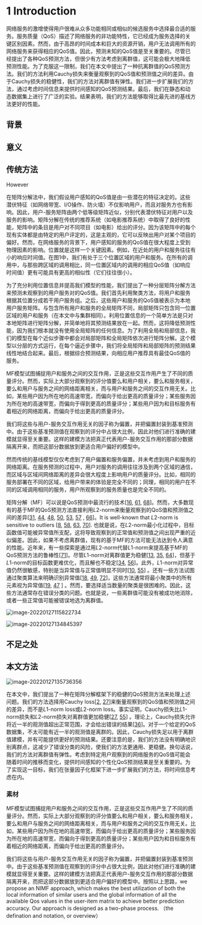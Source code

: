 # 1 Introduction

网络服务的激增使得用户很难从众多功能相同或相似的候选服务中选择最合适的服务。服务质量（QoS）描述了网络服务的非功能特性，它已经成为服务选择的关键区别因素。然而，由于高昂的时间成本和巨大的资源开销，用户无法调用所有的网络服务来获得相应的QoS值。因此，预测未知的QoS值是至关重要的。尽管已经提出了各种QoS预测方法，但很少有方法考虑到离群值，这可能会极大地降低预测性能。为了克服这一限制，我们在本文中提出了一种抗离群值的QoS预测方法。我们的方法利用Cauchy损失来衡量观察到的QoS值和预测值之间的差异。由于Cauchy损失的稳健性，我们的方法对离群值有弹性。我们进一步扩展我们的方法，通过考虑时间信息来提供时间感知的QoS预测结果。最后，我们在静态和动态数据集上进行了广泛的实验。结果表明，我们的方法能够取得比最先进的基线方法更好的性能。

## 背景

## 意义

## 传统方法

However



在矩阵分解法中，我们假设用户感知的QoS值是由一些潜在的特征决定的。这些潜伏特征（如网络带宽、I/O操作、防火墙）不仅影响用户，而且对服务方也有影响。因此，用户-服务矩阵由两个低等级矩阵近似，分别代表潜伏特征对用户以及服务的影响。矩阵分解在传统的推荐系统（如电影推荐系统）中取得了良好的性能，矩阵中的条目是用户对不同项目（如电影）给出的评分。因为该矩阵中的每个现有实体都是由特定的用户评定的，这是主观的，它可以反映出用户对某个项目的偏好。然而，在网络服务的背景下，用户感知的服务的QoS值在很大程度上受到物理因素的影响。位置就是这样一个关键因素。例如，在近处的用户和服务往往有小的响应时间值。在图1中，我们有处于三个位置区域的用户和服务。在所有的调用中，与那些跨区域的调用相比，同一位置区域内的调用的相应QoS值（如响应时间值）更有可能具有更高的相似性（它们往往很小）。

为了充分利用位置信息并提高我们模型的性能，我们提出了一种分层矩阵分解方法来预测未观察到的用户服务对的QoS值。我们首先利用聚类方法，将用户和服务根据其位置分成若干用户服务组。之后，这些用户和服务的QoS值被表示为本地用户服务矩阵。与包含所有用户和服务的全局矩阵不同，局部矩阵只包含同一位置区域的用户和服务（在本文中与集群相同）。利用位置信息的一个简单方法是只对本地矩阵进行矩阵分解，并简单地将其预测结果放在一起。然而，这将降低预测性能，因为我们根本就没有使用全局矩阵的任何信息。为了利用全局和局部信息，我们的模型在每个近似步骤中都会对局部矩阵和全局矩阵依次进行矩阵分解。这个模型以分层的方式运行，在每个逼近步骤中，我们将全局矩阵和局部矩阵的预测结果线性地结合起来。最后，根据综合预测结果，向相应用户推荐具有最佳QoS值的服务。



MF模型试图捕捉用户和服务之间的交互作用，正是这些交互作用产生了不同的质量评分。然而，实际上大部分观察到的评分值要么和用户相关，要么和服务相关，要么和用户与服务之间的网络距离相关，而与用户和服务之间的交互作用无关。比如，某些用户因为所在地的高速带宽，而偏向于给出更高的质量评分；某些服务因为所在地的高速带宽，而偏向于得到更高的质量评分；某些用户因为和目标服务有着相近的网络距离，而偏向于给出更高的质量评分。

我们将这些与用户-服务交互作用无关的因子称为偏置，并把偏置封装到基准预测中。由于这些基准预测值在观察到的评分中占很大比例，因此对他们进行准确的建模就显得至关重要。这样的建模方法把真正代表用户-服务交互作用的那部分数据隔离开来，而把这部分数据放到更适合用户偏好的模型中。

然而传统的基线模型仅仅考虑到了用户偏置和服务偏置，并未考虑到用户和服务的网络距离。在服务预测的过程中，用户对服务的调用往往涉及到两个区域的通信，而区域与区域间网络距离的差异会很大程度上影响用户的质量评分。比如，相同的服务部署在不同的区域，给用户带来的体验是完全不同的；同理，相同的用户在不同的区域调用相同的服务，用户所观察到的服务质量也是完全不同的。





矩阵分解（MF）可以说是QoS预测中最流行的技术[[16](https://dl.acm.org/doi/fullHtml/10.1145/3442381.3449938#BibPLXBIB0016), [61](https://dl.acm.org/doi/fullHtml/10.1145/3442381.3449938#BibPLXBIB0061), [68](https://dl.acm.org/doi/fullHtml/10.1145/3442381.3449938#BibPLXBIB0068)]。然而，大多数现有的基于MF的QoS预测方法直接利用*L*2-norm来衡量观察到的QoS值和预测值之间的差异[[31](https://dl.acm.org/doi/fullHtml/10.1145/3442381.3449938#BibPLXBIB0031), [44](https://dl.acm.org/doi/fullHtml/10.1145/3442381.3449938#BibPLXBIB0044), [48](https://dl.acm.org/doi/fullHtml/10.1145/3442381.3449938#BibPLXBIB0048), [50](https://dl.acm.org/doi/fullHtml/10.1145/3442381.3449938#BibPLXBIB0050), [53](https://dl.acm.org/doi/fullHtml/10.1145/3442381.3449938#BibPLXBIB0053), [57](https://dl.acm.org/doi/fullHtml/10.1145/3442381.3449938#BibPLXBIB0057) , [66](https://dl.acm.org/doi/fullHtml/10.1145/3442381.3449938#BibPLXBIB0066)]。It is well-known that *L*2-norm is sensitive to outliers [[8](https://dl.acm.org/doi/fullHtml/10.1145/3442381.3449938#BibPLXBIB0008), [58](https://dl.acm.org/doi/fullHtml/10.1145/3442381.3449938#BibPLXBIB0058), [63](https://dl.acm.org/doi/fullHtml/10.1145/3442381.3449938#BibPLXBIB0063), [70](https://dl.acm.org/doi/fullHtml/10.1145/3442381.3449938#BibPLXBIB0070)]. 也就是说，在*L*2-norm最小化过程中，目标函数值可能被异常值所支配，这将导致观察到的正常值和预测值之间出现严重的近似偏差。因此，如果不考虑离群值，现有的基于MF的方法可能无法达到令人满意的性能。近年来，有一些探索是通过用*L*2-norm代替*L*1-norm来提高基于MF的QoS预测方法的鲁棒性[[71](https://dl.acm.org/doi/fullHtml/10.1145/3442381.3449938#BibPLXBIB0071)]。尽管*L*1-norm对离群值更为稳健[[13](https://dl.acm.org/doi/fullHtml/10.1145/3442381.3449938#BibPLXBIB0013), [35](https://dl.acm.org/doi/fullHtml/10.1145/3442381.3449938#BibPLXBIB0035), [64](https://dl.acm.org/doi/fullHtml/10.1145/3442381.3449938#BibPLXBIB0064)]，但基于*L*1-norm的目标函数更难优化，而且解也不稳定[[34](https://dl.acm.org/doi/fullHtml/10.1145/3442381.3449938#BibPLXBIB0034), [56](https://dl.acm.org/doi/fullHtml/10.1145/3442381.3449938#BibPLXBIB0056)]。此外，*L*1-norm对异常值仍然很敏感，特别是当异常值与正常值明显不同时[[10](https://dl.acm.org/doi/fullHtml/10.1145/3442381.3449938#BibPLXBIB0010), [55](https://dl.acm.org/doi/fullHtml/10.1145/3442381.3449938#BibPLXBIB0055)] 。还有一些方法试图通过聚类算法来明确识别异常值[[18](https://dl.acm.org/doi/fullHtml/10.1145/3442381.3449938#BibPLXBIB0018), [49](https://dl.acm.org/doi/fullHtml/10.1145/3442381.3449938#BibPLXBIB0049), [72](https://dl.acm.org/doi/fullHtml/10.1145/3442381.3449938#BibPLXBIB0072)]，这些方法通常将最小聚类中的所有元素视为异常值[[19](https://dl.acm.org/doi/fullHtml/10.1145/3442381.3449938#BibPLXBIB0019), [47](https://dl.acm.org/doi/fullHtml/10.1145/3442381.3449938#BibPLXBIB0047) ] 。然而，要选择适当数量的聚类是很困难的。因此，这些方法通常存在错误分类的问题。也就是说，一些离群值可能没有被成功地消除，或者一些正常值可能被错误地选为离群值。 



![image-20220127115822734](file:///Users/zzzz76/gitbook/cs-notes/%E6%8E%A8%E8%8D%90%E7%B3%BB%E7%BB%9F/%E6%9C%8D%E5%8A%A1%E6%8E%A8%E8%8D%90/image-20220127115822734.png?lastModify=1643515197)

![image-20220127134845397](file:///Users/zzzz76/gitbook/cs-notes/%E6%8E%A8%E8%8D%90%E7%B3%BB%E7%BB%9F/%E6%9C%8D%E5%8A%A1%E6%8E%A8%E8%8D%90/image-20220127134845397.png?lastModify=1643515197)

## 不足之处





## 本文方法

![image-20220127135736356](file:///Users/zzzz76/gitbook/cs-notes/%E6%8E%A8%E8%8D%90%E7%B3%BB%E7%BB%9F/%E6%9C%8D%E5%8A%A1%E6%8E%A8%E8%8D%90/image-20220127135736356.png?lastModify=1643515197)



在本文中，我们提出了一种在矩阵分解框架下的稳健的QoS预测方法来处理上述问题。我们的方法选择用Cauchy loss[[2](https://dl.acm.org/doi/fullHtml/10.1145/3442381.3449938#BibPLXBIB0002), [27](https://dl.acm.org/doi/fullHtml/10.1145/3442381.3449938#BibPLXBIB0027)]来衡量观察到的QoS值和预测值之间的差异，而不是*L*1-norm loss或*L*2-norm loss。事实证明，Cauchy损失比*L*1-norm损失和*L*2-norm损失对离群值更加稳健[[27](https://dl.acm.org/doi/fullHtml/10.1145/3442381.3449938#BibPLXBIB0027), [55](https://dl.acm.org/doi/fullHtml/10.1145/3442381.3449938#BibPLXBIB0055)] 。理论上，Cauchy损失允许将近一半的观测值超出正常范围，才会给出错误的结果[[36](https://dl.acm.org/doi/fullHtml/10.1145/3442381.3449938#BibPLXBIB0036)]。对于一个给定的QoS数据集，不太可能有近一半的观测值是离群的。因此，Cauchy损失足以用于离群值建模，并有可能提供更好的预测结果。还要注意的是，我们的方法没有明确地识别离群点，这减少了错误分类的风险，使我们的方法更通用、更稳健。换句话说，我们的方法对离群值有弹性。考虑到特定用户观察到的网络服务的QoS值可能会随着时间的推移而变化，提供时间感知的个性化QoS预测结果是至关重要的。为了实现这一目标，我们在张量因子化框架下进一步扩展我们的方法，将时间信息考虑在内。





### 素材

MF模型试图捕捉用户和服务之间的交互作用，正是这些交互作用产生了不同的质量评分。然而，实际上大部分观察到的评分值要么和用户相关，要么和服务相关，要么和用户与服务之间的网络距离相关，而与用户和服务之间的交互作用无关。比如，某些用户因为所在地的高速带宽，而偏向于给出更高的质量评分；某些服务因为所在地的高速带宽，而偏向于得到更高的质量评分；某些用户因为和目标服务有着相近的网络距离，而偏向于给出更高的质量评分。

我们将这些与用户-服务交互作用无关的因子称为偏置，并把偏置封装到基准预测中。由于这些基准预测值在观察到的评分中占很大比例，因此对他们进行准确的建模就显得至关重要。这样的建模方法把真正代表用户-服务交互作用的那部分数据隔离开来，而把这部分数据放到更适合用户偏好的模型中。按照以上思路，we propose an NIMF approach, which makes the best utilization of both the local information of similar users and the global information of all the available Qos values in the  user-item matrix to achieve better prediction accuracy. Our approach is designed as a two-phase process. （the defination and notation, or overview）